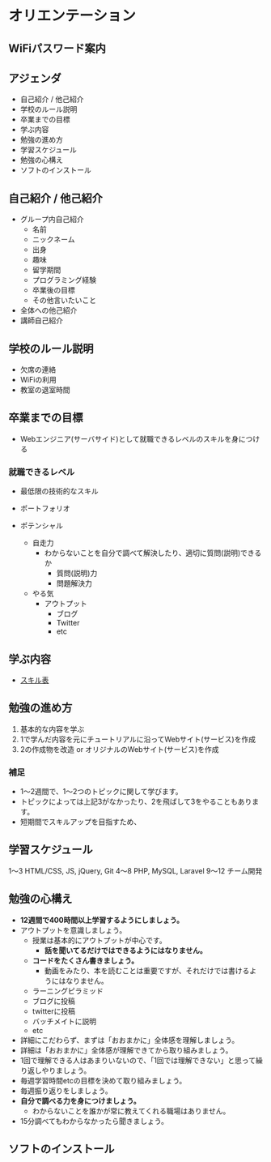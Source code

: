 # オリエンテーション

## WiFiパスワード案内

## アジェンダ
- 自己紹介 / 他己紹介
- 学校のルール説明
- 卒業までの目標
- 学ぶ内容
- 勉強の進め方
- 学習スケジュール
- 勉強の心構え
- ソフトのインストール


## 自己紹介 / 他己紹介
- グループ内自己紹介
  - 名前
  - ニックネーム
  - 出身
  - 趣味
  - 留学期間
  - プログラミング経験
  - 卒業後の目標
  - その他言いたいこと
- 全体への他己紹介
- 講師自己紹介

## 学校のルール説明
- 欠席の連絡
- WiFiの利用
- 教室の退室時間

## 卒業までの目標
- Webエンジニア(サーバサイド)として就職できるレベルのスキルを身につける

### 就職できるレベル
- 最低限の技術的なスキル
  
- ポートフォリオ
  
- ポテンシャル
  - 自走力
    - わからないことを自分で調べて解決したり、適切に質問(説明)できるか
      - 質問(説明)力
      - 問題解決力
  - やる気
    - アウトプット
      - ブログ
      - Twitter
      - etc

## 学ぶ内容
- [スキル表](https://www.lucidchart.com/invitations/accept/e7c8e6d4-3317-4739-a6a0-6bc9745b2305)

## 勉強の進め方
1. 基本的な内容を学ぶ
2. 1で学んだ内容を元にチュートリアルに沿ってWebサイト(サービス)を作成
3. 2の作成物を改造 or オリジナルのWebサイト(サービス)を作成

### 補足
- 1〜2週間で、1〜2つのトピックに関して学びます。
- トピックによっては上記3がなかったり、2を飛ばして3をやることもあります。
- 短期間でスキルアップを目指すため、


## 学習スケジュール
1〜3 HTML/CSS, JS, jQuery, Git
4〜8 PHP, MySQL, Laravel
9〜12 チーム開発

## 勉強の心構え
- **12週間で400時間以上学習するようにしましょう。**
- アウトプットを意識しましょう。
  - 授業は基本的にアウトプットが中心です。
    - **話を聞いてるだけではできるようにはなりません。**
  - **コードをたくさん書きましょう。**
    - 動画をみたり、本を読むことは重要ですが、それだけでは書けるようにはなりません。
  - ラーニングピラミッド
  - ブログに投稿
  - twitterに投稿
  - バッチメイトに説明
  - etc
- 詳細にこだわらず、まずは「おおまかに」全体感を理解しましょう。
- 詳細は「おおまかに」全体感が理解できてから取り組みましょう。
- 1回で理解できる人はあまりいないので、「1回では理解できない」と思って繰り返しやりましょう。
- 毎週学習時間etcの目標を決めて取り組みましょう。
- 毎週振り返りをしましょう。
- **自分で調べる力を身につけましょう。**
  - わからないことを誰かが常に教えてくれる職場はありません。
- 15分調べてもわからなかったら聞きましょう。


## ソフトのインストール

